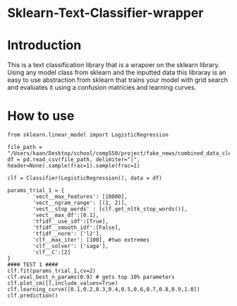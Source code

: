 # Sklearn-Text-Classifier-wrapper

# Introduction

This is a text classification library that is a wrapoer on the sklearn library. Using any model class from sklearn and the inputted data this libraray is an easy to use abstraction from sklearn that trains your model with grid search and evaluates it using a confusion matricies and learning curves.

# How to use


    from sklearn.linear_model import LogisticRegression
            
    file_path = "/Users/kaan/Desktop/school/comp550/project/fake_news/combined_data_cleaned_just_prop_2.csv"
    df = pd.read_csv(file_path, delimiter="|", header=None).sample(frac=1).sample(frac=1)
    
    clf = Classifier(LogisticRegression(), data = df)
 
    params_trial_1 = { 
            'vect__max_features': [10000],
            'vect__ngram_range': [(1, 2)],
            'vect__stop_words' : [clf.get_nltk_stop_words()],
            'vect__max_df':[0.1],
            'tfidf__use_idf':[True],
            'tfidf__smooth_idf':[False],
            'tfidf__norm': ['l2'],
            'clf__max_iter': [100], #two extremes
            'clf__solver': ['saga'],
            'clf__C':[2]        
    }
    #### TEST 1 ####
    clf.fit(params_trial_1,cv=2)
    clf.eval_best_n_params(0.9) # gets top 10% parameters
    clf.plot_cm([],include_values=True)
    clf.learning_curve([0.1,0.2,0.3,0.4,0.5,0.6,0.7,0.8,0.9,1.0])
    clf.prediction()


